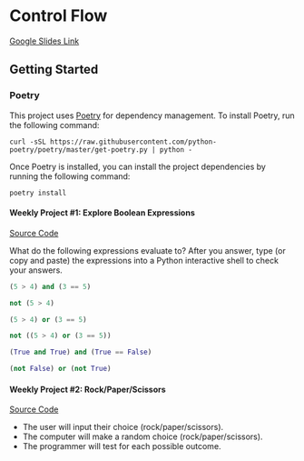 # Control Flow

[Google Slides Link](https://docs.google.com/presentation/d/107A5EaseG4CJ8u-WYYzv9BwloNFcO5I8ZIZdcKmb5ts/edit?usp=sharing)

## Getting Started

### Poetry

This project uses [Poetry](https://python-poetry.org/) for dependency management. To install Poetry, run the following
command:

```shell
curl -sSL https://raw.githubusercontent.com/python-poetry/poetry/master/get-poetry.py | python -
```

Once Poetry is installed, you can install the project dependencies by running the following command:

```shell
poetry install
```

#### Weekly Project #1: Explore Boolean Expressions

[Source Code](./explore_boolean_expressions.py)

What do the following expressions evaluate to? After you answer, type (or copy and paste) the expressions into a Python
interactive shell to check your answers.

```python
(5 > 4) and (3 == 5)

not (5 > 4)

(5 > 4) or (3 == 5)

not ((5 > 4) or (3 == 5))

(True and True) and (True == False)

(not False) or (not True)
```

#### Weekly Project #2: Rock/Paper/Scissors

[Source Code](./rock_paper_scissors.py)

- The user will input their choice (rock/paper/scissors).
- The computer will make a random choice (rock/paper/scissors).
- The programmer will test for each possible outcome.

